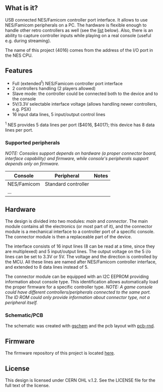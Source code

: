 ## What is it?
USB connected NES/Famicom controller port interface. It allows to use
NES/Famicom peripherals on a PC. The hardware is flexible enough to
handle other retro controllers as well (see the
[list](#supported-peripherals) below). Also, there is an ability to
capture controller inputs while playing on a real console (useful e.g.
during streaming).

The name of this project (4016) comes from the address of the I/O port
in the NES CPU.


## Features
* Full (extended<sup>1</sup>) NES/Famicom controller port interface
* 2 controllers handling (2 players allowed)
* Slave mode: the controller could be connected both to the device and
  to the console
* 5V/3.3V selectable interface voltage (allows handling newer
  controllers, e.g. PSX)
* 16 input data lines, 5 input/output control lines

<sup>1</sup> NES provides 5 data lines per port ($4016, $4017); this
             device has 8 data lines per port.

### Supported peripherals
*NOTE: Consoles support depends on hardware (a proper connector board,
 interface capability) and firmware, while console's peripherals support
 depends only on firmware.*

Console      | Peripheral          | Notes
------------ | ------------------- | -------
NES/Famicom  | Standard controller |
...          |                     |

## Hardware
The design is divided into two modules: *main* and *connector*. The main
module contains all the electronics (or most part of it), and the
connector module is a mechanical interface to a controller port of
a specific console. The connector module is then a replaceable part of
the device.

The interface consists of 16 input lines (8 can be read at a time, since
they are multiplexed) and 5 input/output lines. The output voltage on
the 5 i/o lines can be set to 3.3V or 5V. The voltage and the direction
is controlled by the MCU. All these lines are named after NES/Famicom
controller interface, and extended to 8 data lines instead of 5.

The connector module can be equipped with an I2C EEPROM providing
information about console type. This identification allows automatically
load the proper firmware for a specific controller type. *NOTE: A game
console could have different controllers/peripherals connected to the
same port. The ID ROM could only provide information about connector
type, not a peripheral itself.*

### Schematic/PCB
The schematic was created with [gschem](http://www.geda-project.org/)
and the pcb layout with [pcb-rnd](http://repo.hu/projects/pcb-rnd/).


## Firmware
The firmware repository of this project is located [here](_TODO_).


## License
This design is licensed under CERN OHL v.1.2. See the LICENSE file for
the full text of the license.
